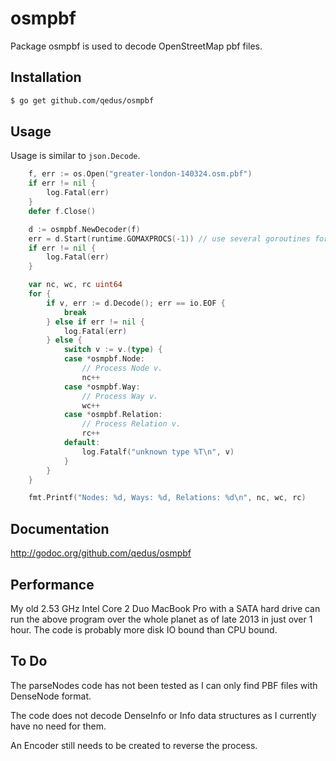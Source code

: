 osmpbf
===

Package osmpbf is used to decode OpenStreetMap pbf files.

## Installation

```bash
$ go get github.com/qedus/osmpbf
```

## Usage

Usage is similar to `json.Decode`.

```Go
	f, err := os.Open("greater-london-140324.osm.pbf")
	if err != nil {
		log.Fatal(err)
	}
	defer f.Close()

	d := osmpbf.NewDecoder(f)
	err = d.Start(runtime.GOMAXPROCS(-1)) // use several goroutines for faster decoding
	if err != nil {
		log.Fatal(err)
	}

	var nc, wc, rc uint64
	for {
		if v, err := d.Decode(); err == io.EOF {
			break
		} else if err != nil {
			log.Fatal(err)
		} else {
			switch v := v.(type) {
			case *osmpbf.Node:
				// Process Node v.
				nc++
			case *osmpbf.Way:
				// Process Way v.
				wc++
			case *osmpbf.Relation:
				// Process Relation v.
				rc++
			default:
				log.Fatalf("unknown type %T\n", v)
			}
		}
	}

	fmt.Printf("Nodes: %d, Ways: %d, Relations: %d\n", nc, wc, rc)
```

## Documentation

http://godoc.org/github.com/qedus/osmpbf

## Performance

My old 2.53 GHz Intel Core 2 Duo MacBook Pro with a SATA hard drive can run the above program over the whole planet as of late 2013 in just over 1 hour. The code is probably more disk IO bound than CPU bound.

## To Do

The parseNodes code has not been tested as I can only find PBF files with DenseNode format.

The code does not decode DenseInfo or Info data structures as I currently have no need for them.

An Encoder still needs to be created to reverse the process.

